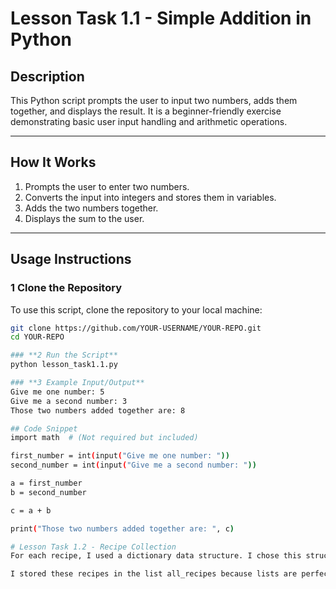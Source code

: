 # Lesson Task 1.1 - Simple Addition in Python

## Description  
This Python script prompts the user to input two numbers, adds them together, and displays the result. It is a beginner-friendly exercise demonstrating basic user input handling and arithmetic operations.

---

## How It Works  
1. Prompts the user to enter two numbers.  
2. Converts the input into integers and stores them in variables.  
3. Adds the two numbers together.  
4. Displays the sum to the user.

---

## Usage Instructions  
### **1 Clone the Repository**
To use this script, clone the repository to your local machine:
```sh
git clone https://github.com/YOUR-USERNAME/YOUR-REPO.git
cd YOUR-REPO

### **2 Run the Script**
python lesson_task1.1.py

### **3 Example Input/Output**
Give me one number: 5
Give me a second number: 3
Those two numbers added together are: 8

## Code Snippet
import math  # (Not required but included)

first_number = int(input("Give me one number: "))
second_number = int(input("Give me a second number: "))

a = first_number
b = second_number

c = a + b

print("Those two numbers added together are: ", c)

# Lesson Task 1.2 - Recipe Collection
For each recipe, I used a dictionary data structure. I chose this structure because the recipe layout fits the idea of a key-value pair. One of those key-value pairs can be a list, which works great for ingredients, and it would allow you to update the values in the recipe should you ever need to modify the data within.

I stored these recipes in the list all_recipes because lists are perfect for storing things in an ordered sequence. In addition, a list will still allow for greater flexibility with its contents. 
